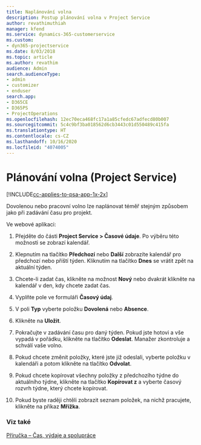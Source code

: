 ```yaml
---
title: Naplánování volna
description: Postup plánování volna v Project Service
author: revathimuthiah
manager: kfend
ms.service: dynamics-365-customerservice
ms.custom:
- dyn365-projectservice
ms.date: 8/03/2018
ms.topic: article
ms.author: revathim
audience: Admin
search.audienceType:
- admin
- customizer
- enduser
search.app:
- D365CE
- D365PS
- ProjectOperations
ms.openlocfilehash: 12ec70eca468fc17a1a85cfedc67adfecd80b007
ms.sourcegitcommit: 5c4c9bf3ba018562d6cb3443c01d550489c415fa
ms.translationtype: HT
ms.contentlocale: cs-CZ
ms.lasthandoff: 10/16/2020
ms.locfileid: "4074005"
---
```

# <a name="schedule-time-off-project-service"></a>Plánování volna (Project Service)

[!INCLUDE[cc-applies-to-psa-app-1x-2x](../includes/cc-applies-to-psa-app-1x-2x.md)]

Dovolenou nebo pracovní volno lze naplánovat téměř stejným způsobem jako při zadávání času pro projekt.  
  
 Ve webové aplikaci:  
  
1.  Přejděte do části **Project Service > Časové údaje**. Po výběru této možnosti se zobrazí kalendář.  
  
2.  Klepnutím na tlačítko **Předchozí** nebo **Další** zobrazíte kalendář pro předchozí nebo příští týden. Kliknutím na tlačítko **Dnes** se vrátit zpět na aktuální týden.  
  
3.  Chcete-li zadat čas, klikněte na možnost **Nový** nebo dvakrát klikněte na kalendář v den, kdy chcete zadat čas.  
  
4.  Vyplňte pole ve formuláři **Časový údaj**.  
  
5.  V poli **Typ** vyberte položku **Dovolená** nebo **Absence**.  
  
6.  Klikněte na **Uložit**.  
  
7.  Pokračujte v zadávání času pro daný týden. Pokud jste hotovi a vše vypadá v pořádku, klikněte na tlačítko **Odeslat**. Manažer zkontroluje a schválí vaše volno.  
  
8.  Pokud chcete změnit položky, které jste již odeslali, vyberte položku v kalendáři a potom klikněte na tlačítko **Odvolat**.  
  
9. Pokud chcete kopírovat všechny položky z předchozího týdne do aktuálního týdne, klikněte na tlačítko **Kopírovat z** a vyberte časový rozvrh týdne, který chcete kopírovat.  
  
10. Pokud byste raději chtěli zobrazit seznam položek, na nichž pracujete, klikněte na příkaz **Mřížka**.  
  
### <a name="see-also"></a>Viz také  
 [Příručka – Čas, výdaje a spolupráce](../psa/time-expense-collaboration-guide.md)
